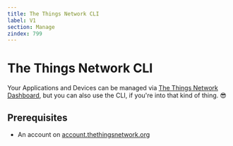 ```yaml
---
title: The Things Network CLI
label: V1
section: Manage
zindex: 799
---
```


# The Things Network CLI

Your Applications and Devices can be managed via [The Things Network Dashboard](/dashboard/), but you can also use the CLI, if you're into that kind of thing. 😎

## Prerequisites

* An account on [account.thethingsnetwork.org](https://account.thethingsnetwork.org)
